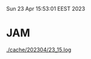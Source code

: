 Sun 23 Apr 15:53:01 EEST 2023
# JAM
<a href='./cache/202304/23_15.log'>./cache/202304/23_15.log</a>

